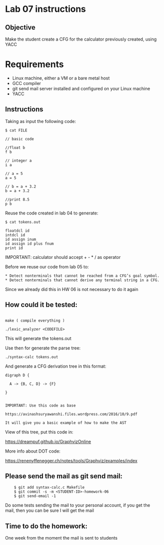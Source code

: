 # Lab 07 instructions

## Objective

Make the student create a CFG for the calculator previously created, using YACC

# Requirements

* Linux machine, either a VM or a bare metal host
* GCC compiler
* git send mail server installed and configured on your Linux machine
* YACC

## Instructions
Taking as input the following code:

```
$ cat FILE

// basic code

//float b
f b

// integer a
i a

// a = 5
a = 5

// b = a + 3.2
b = a + 3.2

//print 8.5
p b
```
Reuse the code created in lab 04 to generate:

```
$ cat tokens.out

floatdcl id
intdcl id
id assign inum
id assign id plus fnum
print id
```
IMPORTANT: calculator should accept + - * / as operator


Before we reuse our code from lab 05 to:

	* Detect nonterminals that cannot be reached from a CFG’s goal symbol.
	* Detect nonterminals that cannot derive any terminal string in a CFG.

Since we already did this in HW 06 is not necessary to do it again

## How could it be tested:
```

make ( compile everything )

./lexic_analyzer <CODEFILE>

```
This will generate the tokens.out

Use then for generate the parse tree:

```
./syntax-calc tokens.out
```
And generate a CFG derivation tree in this format:

```
digraph D {

  A -> {B, C, D} -> {F}

}


IMPORTANT: Use this code as base

https://avinashsuryawanshi.files.wordpress.com/2016/10/9.pdf

It will give you a basic example of how to make the AST

```

View of this tree, put this code in:

https://dreampuf.github.io/GraphvizOnline

More info about DOT code:

https://renenyffenegger.ch/notes/tools/Graphviz/examples/index

## Please send the mail as git send mail:

```
    $ git add syntax-calc.c Makefile
    $ git commit -s -m <STUDENT-ID>-homework-06
    $ git send-email -1

```
Do some tests sending the mail to your personal
account, if you get the mail, then you can be sure I
will get the mail


## Time to do the homework:

One week from the moment the mail is sent to students

